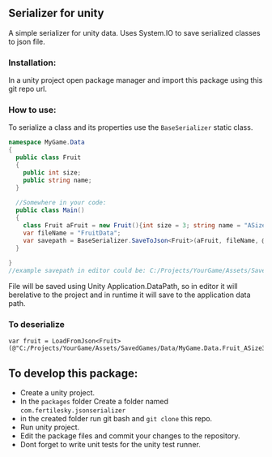 ## Serializer for unity

A simple serializer for unity data. Uses System.IO to save serialized classes to json file.

### Installation:
In a unity project open package manager and import this package using this git repo url.

### How to use:
To serialize a class and its properties use the `BaseSerializer` static class.

```c#
namespace MyGame.Data
{
  public class Fruit
  {
    public int size;
    public string name;
  }
  
  //Somewhere in your code:
  public class Main()
  {
    class Fruit aFruit = new Fruit(){int size = 3; string name = "ASize3Fruit"};
    var fileName = "FruitData";
    var savepath = BaseSerializer.SaveToJson<Fruit>(aFruit, fileName, @"/SavedGames/Data/", overwrite:true);
  }
  
}
//example savepath in editor could be: C:/Projects/YourGame/Assets/SavedGames/Data/MyGame.Data.Fruit_ASize3Fruit.json

```
  
File will be saved using Unity Application.DataPath, so in editor it will berelative to the project and in runtime it will save to the application data path.
  
### To deserialize
```
var fruit = LoadFromJson<Fruit>(@"C:/Projects/YourGame/Assets/SavedGames/Data/MyGame.Data.Fruit_ASize3Fruit.json");
```

## To develop this package:

- Create a unity project.
- In the `packages` folder Create a folder named `com.fertilesky.jsonserializer` 
- in the created folder run git bash and `git clone` this repo.
- Run unity project.
- Edit the package files and commit your changes to the repository.
- Dont forget to write unit tests for the unity test runner.
